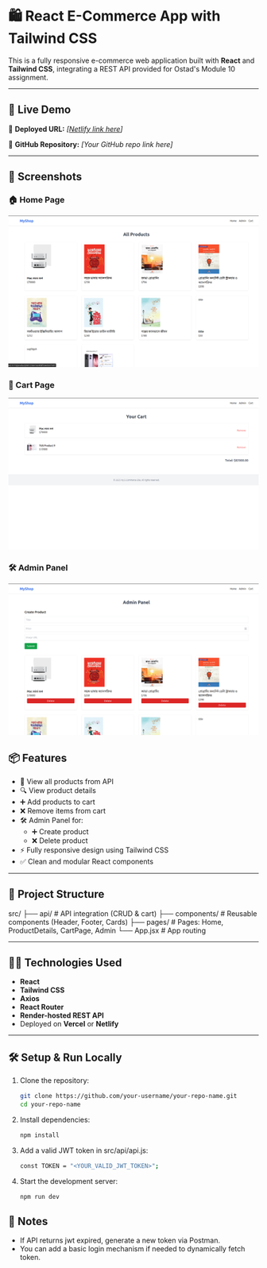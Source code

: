 # 🛍️ React E-Commerce App with Tailwind CSS

This is a fully responsive e-commerce web application built with **React** and **Tailwind CSS**, integrating a REST API provided for Ostad's Module 10 assignment.

---

## 🚀 Live Demo

🔗 **Deployed URL:** _[[Netlify link here](https://regal-selkie-430bed.netlify.app/)]_

🔗 **GitHub Repository:** _[Your GitHub repo link here]_

---

## 📸 Screenshots

### 🏠 Home Page

![Home Page](./public/screenshots/Home.png)

### 🛒 Cart Page

![Cart Page](./public/screenshots/Cart.png)

### 🛠 Admin Panel

![Admin Panel](./public/screenshots/Admin.png)

## 📦 Features

- 🛒 View all products from API
- 🔍 View product details
- ➕ Add products to cart
- ❌ Remove items from cart
- 🛠 Admin Panel for:
  - ➕ Create product
  - ❌ Delete product
- ⚡ Fully responsive design using Tailwind CSS
- ✅ Clean and modular React components

---

## 📁 Project Structure

src/
├── api/ # API integration (CRUD & cart)
├── components/ # Reusable components (Header, Footer, Cards)
├── pages/ # Pages: Home, ProductDetails, CartPage, Admin
└── App.jsx # App routing

---

## 🧑‍💻 Technologies Used

- **React**
- **Tailwind CSS**
- **Axios**
- **React Router**
- **Render-hosted REST API**
- Deployed on **Vercel** or **Netlify**

---

## 🛠 Setup & Run Locally

1. Clone the repository:

   ```bash
   git clone https://github.com/your-username/your-repo-name.git
   cd your-repo-name
   ```

2. Install dependencies:

   ```bash
   npm install

   ```

3. Add a valid JWT token in src/api/api.js:

   ```bash
   const TOKEN = "<YOUR_VALID_JWT_TOKEN>";

   ```

4. Start the development server:

   ```bash
   npm run dev

   ```

## 📌 Notes

<ul>
  <li>If API returns jwt expired, generate a new token via Postman.</li>
  <li>You can add a basic login mechanism if needed to dynamically fetch token.</li>
</ul>
